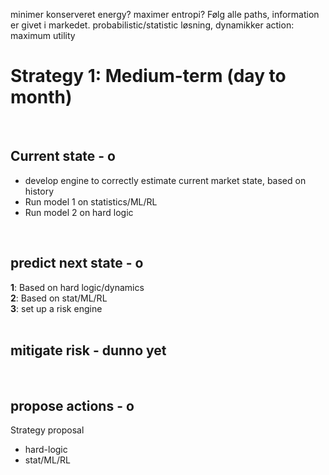 minimer konserveret energy? maximer entropi?
Følg alle paths, information er givet i markedet.
probabilistic/statistic løsning, dynamikker
action: maximum utility


# Strategy 1: Medium-term (day to month)
<br>

## Current state - o
- develop engine to correctly estimate current market state, based on history
- Run model 1 on statistics/ML/RL
- Run model 2 on hard logic
<br>

## predict next state - o
**1**: Based on hard logic/dynamics \
**2**: Based on stat/ML/RL \
**3**: set up a risk engine 
<br>
<br>

## mitigate risk - dunno yet
<br>

## propose actions - o
Strategy proposal
- hard-logic
- stat/ML/RL


